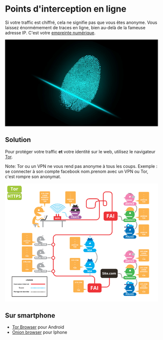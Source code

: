 Points d'interception en ligne
===========


Si votre traffic est chiffré, cela ne signifie pas que vous êtes anonyme. Vous laissez énormémement de traces en ligne, bien au-delà de la fameuse adresse IP. C'est votre [empreinte numérique](https://www.amiunique.org/).


[![Calculez votre empreinte numérique](/assets/i/empreinte-numerique.png)](https://www.amiunique.org/)


Solution
--------

Pour protéger votre traffic **et** votre identité sur le web, utilisez le navigateur
[Tor](https://www.torproject.org/download/download).

Note: Tor ou un VPN ne vous rend pas anonyme à tous les coups. Exemple : se connecter à son compte facebook nom.prenom avec un VPN ou Tor, c'est rompre son anonymat.


[![Le trafic web avec Tor](/assets/i/interception-tor-https.png)](/assets/i/interception-tor-https.png)


Sur smartphone
--------------

-   [Tor Browser](https://guardianproject.info/apps/org.torproject.torbrowser/) pour Android
-   [Onion browser](https://itunes.apple.com/us/app/onion-browser/id519296448) pour Iphone
